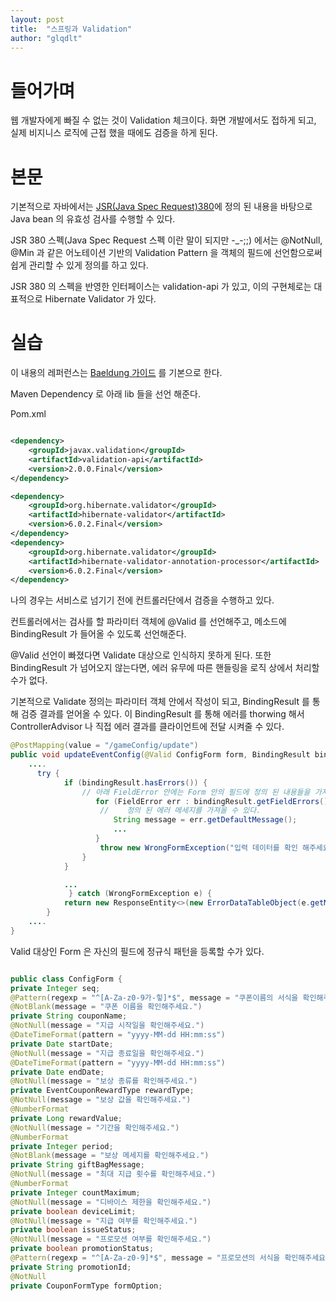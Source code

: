 ```yaml
---
layout: post
title:  "스프링과 Validation"
author: "glqdlt"
---
```


# 들어가며

웹 개발자에게 빠질 수 없는 것이 Validation 체크이다. 화면 개발에서도 접하게 되고, 실제 비지니스 로직에 근접 했을 때에도 검증을 하게 된다.

# 본문

기본적으로 자바에서는 [JSR(Java Spec Request)380](https://beanvalidation.org/2.0/spec/)에 정의 된 내용을 바탕으로 Java bean 의 유효성 검사를 수행할 수 있다.

JSR 380 스펙(Java Spec Request 스펙 이란 말이 되지만 -_-;;) 에서는 @NotNull, @Min 과 같은 어노테이션 기반의 Validation Pattern 을 객체의 필드에 선언함으로써 쉽게 관리할 수 있게 정의를 하고 있다.

JSR 380 의 스펙을 반영한 인터페이스는 validation-api 가 있고, 이의 구현체로는 대표적으로 Hibernate Validator 가 있다.

# 실습

이 내용의 레퍼런스는 [Baeldung 가이드](https://www.baeldung.com/javax-validation) 를 기본으로 한다.

Maven Dependency 로 아래 lib 들을 선언 해준다.

Pom.xml
```xml

<dependency>
    <groupId>javax.validation</groupId>
    <artifactId>validation-api</artifactId>
    <version>2.0.0.Final</version>
</dependency>

<dependency>
    <groupId>org.hibernate.validator</groupId>
    <artifactId>hibernate-validator</artifactId>
    <version>6.0.2.Final</version>
</dependency>
<dependency>
    <groupId>org.hibernate.validator</groupId>
    <artifactId>hibernate-validator-annotation-processor</artifactId>
    <version>6.0.2.Final</version>
</dependency>

```

나의 경우는 서비스로 넘기기 전에 컨트롤러단에서 검증을 수행하고 있다.

컨트롤러에서는 검사를 할 파라미터 객체에 @Valid 를 선언해주고, 메소드에 BindingResult 가 들어올 수 있도록 선언해준다.

@Valid 선언이 빠졌다면 Validate 대상으로 인식하지 못하게 된다. 또한 BindingResult 가 넘어오지 않는다면, 에러 유무에 따른 핸들링을 로직 상에서 처리할 수가 없다.

기본적으로 Validate 정의는 파라미터 객체 안에서 작성이 되고, BindingResult 를 통해 검증 결과를 얻어올 수 있다. 이 BindingResult 를 통해 에러를 thorwing 해서 ControllerAdvisor 나 직접 에러 결과를 클라이언트에 전달 시켜줄 수 있다.

```java
@PostMapping(value = "/gameConfig/update")
public void updateEventConfig(@Valid ConfigForm form, BindingResult bindingResult) {
    ....
      try {
            if (bindingResult.hasErrors()) {
                // 아래 FieldError 안에는 Form 안의 필드에 정의 된 내용들을 가져올 수 있다.
                   for (FieldError err : bindingResult.getFieldErrors()) {
                    //    정의 된 에러 메세지를 가져올 수 있다.
                       String message = err.getDefaultMessage();
                       ...
                   }
                    throw new WrongFormException("입력 데이터를 확인 해주세요.");
                }
            }

            ... 
             } catch (WrongFormException e) {
            return new ResponseEntity<>(new ErrorDataTableObject(e.getMessage()), HttpStatus.BAD_REQUEST);
        }
    ....
}
```

Valid 대상인 Form 은 자신의 필드에 정규식 패턴을 등록할 수가 있다.
```java

public class ConfigForm {
private Integer seq;
@Pattern(regexp = "^[A-Za-z0-9가-힣]*$", message = "쿠폰이름의 서식을 확인해주세요.")
@NotBlank(message = "쿠폰 이름을 확인해주세요.")
private String couponName;
@NotNull(message = "지급 시작일을 확인해주세요.")
@DateTimeFormat(pattern = "yyyy-MM-dd HH:mm:ss")
private Date startDate;
@NotNull(message = "지급 종료일을 확인해주세요.")
@DateTimeFormat(pattern = "yyyy-MM-dd HH:mm:ss")
private Date endDate;
@NotNull(message = "보상 종류를 확인해주세요.")
private EventCouponRewardType rewardType;
@NotNull(message = "보상 값을 확인해주세요.")
@NumberFormat
private Long rewardValue;
@NotNull(message = "기간을 확인해주세요.")
@NumberFormat
private Integer period;
@NotBlank(message = "보상 메세지를 확인해주세요.")
private String giftBagMessage;
@NotNull(message = "최대 지급 횟수를 확인해주세요.")
@NumberFormat
private Integer countMaximum;
@NotNull(message = "디바이스 제한을 확인해주세요.")
private boolean deviceLimit;
@NotNull(message = "지급 여부를 확인해주세요.")
private boolean issueStatus;
@NotNull(message = "프로모션 여부를 확인해주세요.")
private boolean promotionStatus;
@Pattern(regexp = "^[A-Za-z0-9]*$", message = "프로모션의 서식을 확인해주세요.")
private String promotionId;
@NotNull
private CouponFormType formOption;
```

